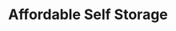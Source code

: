 ---
title: "Affordable Self Storage"
url: /denton/affordable-self-storage-shady-oaks-drive/
shop: storage rental
---